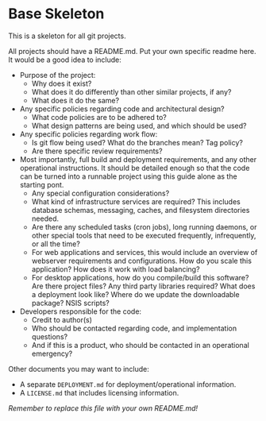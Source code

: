 # Base Skeleton

This is a skeleton for all git projects.

All projects should have a README.md.  Put your own specific readme here.  It would be a good idea to include:

 - Purpose of the project:
   - Why does it exist?
   - What does it do differently than other similar projects, if any?
   - What does it do the same?
 - Any specific policies regarding code and architectural design?
   - What code policies are to be adhered to?
   - What design patterns are being used, and which should be used?
 - Any specific policies regarding work flow:
   - Is git flow being used?  What do the branches mean?  Tag policy?
   - Are there specific review requirements?
 - Most importantly, full build and deployment requirements, and any other operational instructions.  It should be detailed enough so that the code can be turned into a runnable project using this guide alone as the starting pont.
   - Any special configuration considerations?
   - What kind of infrastructure services are required?  This includes database schemas, messaging, caches, and filesystem directories needed.
   - Are there any scheduled tasks (cron jobs), long running daemons, or other special tools that need to be executed frequently, infrequently, or all the time?
   - For web applications and services, this would include an overview of webserver requirements and configurations.  How do you scale this application?  How does it work with load balancing?
   - For desktop applications, how do you compile/build this software?  Are there project files?  Any third party libraries required?  What does a deployment look like?  Where do we update the downloadable package?  NSIS scripts?
 - Developers responsible for the code:
   - Credit to author(s)
   - Who should be contacted regarding code, and implementation questions?
   - And if this is a product, who should be contacted in an operational emergency?

Other documents you may want to include:

 - A separate `DEPLOYMENT.md` for deployment/operational information.
 - A `LICENSE.md` that includes licensing information.
 

_Remember to replace this file with your own README.md!_
